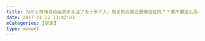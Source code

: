 ```yaml
---
title: 为什么微博自动给我多关注了五十多个人，取关到后面还要输验证码？？要不要这么恶心
date: 2017-11-12 13:42:03
mCategories: [说说]
type: moment
---
```


